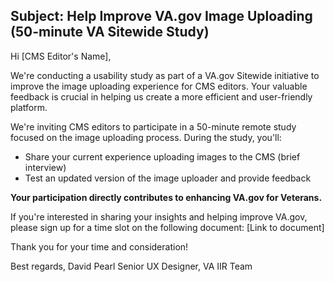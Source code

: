 ## Subject: Help Improve VA.gov Image Uploading (50-minute VA Sitewide Study)

Hi [CMS Editor's Name],

We're conducting a usability study as part of a VA.gov Sitewide initiative to improve the image uploading experience for CMS editors. Your valuable feedback is crucial in helping us create a more efficient and user-friendly platform.

We're inviting CMS editors to participate in a 50-minute remote study focused on the image uploading process.  During the study, you'll:

- Share your current experience uploading images to the CMS (brief interview)
- Test an updated version of the image uploader and provide feedback

**Your participation directly contributes to enhancing VA.gov for Veterans.**

If you're interested in sharing your insights and helping improve VA.gov, please sign up for a time slot on the following document: [Link to document]

Thank you for your time and consideration!

Best regards,
David Pearl
Senior UX Designer, VA IIR Team
